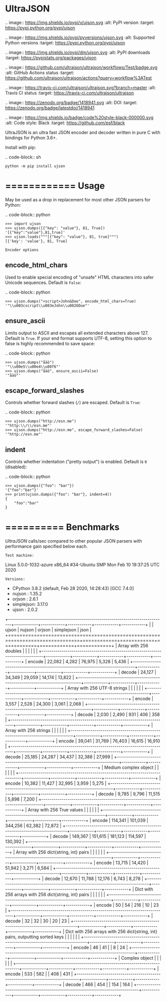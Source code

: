UltraJSON
=========

.. image:: https://img.shields.io/pypi/v/ujson.svg
    :alt: PyPI version
    :target: https://pypi.python.org/pypi/ujson

.. image:: https://img.shields.io/pypi/pyversions/ujson.svg
    :alt: Supported Python versions
    :target: https://pypi.python.org/pypi/ujson

.. image:: https://img.shields.io/pypi/dm/ujson.svg
    :alt: PyPI downloads
    :target: https://pypistats.org/packages/ujson

.. image:: https://github.com/ultrajson/ultrajson/workflows/Test/badge.svg
    :alt: GitHub Actions status
    :target: https://github.com/ultrajson/ultrajson/actions?query=workflow%3ATest

.. image:: https://travis-ci.com/ultrajson/ultrajson.svg?branch=master
    :alt: Travis CI status
    :target: https://travis-ci.com/ultrajson/ultrajson

.. image:: https://zenodo.org/badge/1418941.svg
   :alt: DOI
   :target: https://zenodo.org/badge/latestdoi/1418941

.. image:: https://img.shields.io/badge/code%20style-black-000000.svg
    :alt: Code style: Black
    :target: https://github.com/psf/black

UltraJSON is an ultra fast JSON encoder and decoder written in pure C with bindings for
Python 3.6+.

Install with pip:

.. code-block:: sh

    python -m pip install ujson

============
Usage
============
May be used as a drop in replacement for most other JSON parsers for Python:

.. code-block:: python

    >>> import ujson
    >>> ujson.dumps([{"key": "value"}, 81, True])
    '[{"key":"value"},81,true]'
    >>> ujson.loads("""[{"key": "value"}, 81, true]""")
    [{'key': 'value'}, 81, True]

~~~~~~~~~~~~~~~
Encoder options
~~~~~~~~~~~~~~~
encode_html_chars
-----------------
Used to enable special encoding of "unsafe" HTML characters into safer Unicode sequences. Default is ``False``:

.. code-block:: python

    >>> ujson.dumps("<script>John&Doe", encode_html_chars=True)
    '"\\u003cscript\\u003eJohn\\u0026Doe"'

ensure_ascii
-------------
Limits output to ASCII and escapes all extended characters above 127. Default is ``True``. If your end format supports UTF-8, setting this option to false is highly recommended to save space:

.. code-block:: python

    >>> ujson.dumps("åäö")
    '"\\u00e5\\u00e4\\u00f6"'
    >>> ujson.dumps("åäö", ensure_ascii=False)
    '"åäö"'

escape_forward_slashes
----------------------
Controls whether forward slashes (``/``) are escaped. Default is ``True``:

.. code-block:: python

    >>> ujson.dumps("http://esn.me")
    '"http:\\/\\/esn.me"'
    >>> ujson.dumps("http://esn.me", escape_forward_slashes=False)
    '"http://esn.me"'

indent
------
Controls whether indentation ("pretty output") is enabled. Default is ``0`` (disabled):

.. code-block:: python

    >>> ujson.dumps({"foo": "bar"})
    '{"foo":"bar"}'
    >>> print(ujson.dumps({"foo": "bar"}, indent=4))
    {
        "foo":"bar"
    }

==========
Benchmarks
==========
*UltraJSON* calls/sec compared to other popular JSON parsers with performance gain specified below each.

~~~~~~~~~~~~~
Test machine:
~~~~~~~~~~~~~

Linux 5.0.0-1032-azure x86_64 #34-Ubuntu SMP Mon Feb 10 19:37:25 UTC 2020

~~~~~~~~~
Versions:
~~~~~~~~~

- CPython 3.8.2 (default, Feb 28 2020, 14:28:43) [GCC 7.4.0]
- nujson    : 1.35.2
- orjson    : 2.6.1
- simplejson: 3.17.0
- ujson     : 2.0.2

+-------------------------------------------------------------------------------+------------+------------+------------+------------+------------+
|                                                                               | ujson      | nujson     | orjson     | simplejson | json       |
+===============================================================================+============+============+============+============+============+
| Array with 256 doubles                                                        |            |            |            |            |            |
+-------------------------------------------------------------------------------+------------+------------+------------+------------+------------+
| encode                                                                        |     22,082 |      4,282 |     76,975 |      5,328 |      5,436 |
+-------------------------------------------------------------------------------+------------+------------+------------+------------+------------+
| decode                                                                        |     24,127 |     34,349 |     29,059 |     14,174 |     13,822 |
+-------------------------------------------------------------------------------+------------+------------+------------+------------+------------+
| Array with 256 UTF-8 strings                                                  |            |            |            |            |            |
+-------------------------------------------------------------------------------+------------+------------+------------+------------+------------+
| encode                                                                        |      3,557 |      2,528 |     24,300 |      3,061 |      2,068 |
+-------------------------------------------------------------------------------+------------+------------+------------+------------+------------+
| decode                                                                        |      2,030 |      2,490 |        931 |        406 |        358 |
+-------------------------------------------------------------------------------+------------+------------+------------+------------+------------+
| Array with 256 strings                                                        |            |            |            |            |            |
+-------------------------------------------------------------------------------+------------+------------+------------+------------+------------+
| encode                                                                        |     39,041 |     31,769 |     76,403 |     16,615 |     16,910 |
+-------------------------------------------------------------------------------+------------+------------+------------+------------+------------+
| decode                                                                        |     25,185 |     24,287 |     34,437 |     32,388 |     27,999 |
+-------------------------------------------------------------------------------+------------+------------+------------+------------+------------+
| Medium complex object                                                         |            |            |            |            |            |
+-------------------------------------------------------------------------------+------------+------------+------------+------------+------------+
| encode                                                                        |     10,382 |     11,427 |     32,995 |      3,959 |      5,275 |
+-------------------------------------------------------------------------------+------------+------------+------------+------------+------------+
| decode                                                                        |      9,785 |      9,796 |     11,515 |      5,898 |      7,200 |
+-------------------------------------------------------------------------------+------------+------------+------------+------------+------------+
| Array with 256 True values                                                    |            |            |            |            |            |
+-------------------------------------------------------------------------------+------------+------------+------------+------------+------------+
| encode                                                                        |    114,341 |    101,039 |    344,256 |     62,382 |     72,872 |
+-------------------------------------------------------------------------------+------------+------------+------------+------------+------------+
| decode                                                                        |    149,367 |    151,615 |    181,123 |    114,597 |    130,392 |
+-------------------------------------------------------------------------------+------------+------------+------------+------------+------------+
| Array with 256 dict{string, int} pairs                                        |            |            |            |            |            |
+-------------------------------------------------------------------------------+------------+------------+------------+------------+------------+
| encode                                                                        |     13,715 |     14,420 |     51,942 |      3,271 |      6,584 |
+-------------------------------------------------------------------------------+------------+------------+------------+------------+------------+
| decode                                                                        |     12,670 |     11,788 |     12,176 |      6,743 |      8,278 |
+-------------------------------------------------------------------------------+------------+------------+------------+------------+------------+
| Dict with 256 arrays with 256 dict{string, int} pairs                         |            |            |            |            |            |
+-------------------------------------------------------------------------------+------------+------------+------------+------------+------------+
| encode                                                                        |         50 |         54 |        216 |         10 |         23 |
+-------------------------------------------------------------------------------+------------+------------+------------+------------+------------+
| decode                                                                        |         32 |         32 |         30 |         20 |         23 |
+-------------------------------------------------------------------------------+------------+------------+------------+------------+------------+
| Dict with 256 arrays with 256 dict{string, int} pairs, outputting sorted keys |            |            |            |            |            |
+-------------------------------------------------------------------------------+------------+------------+------------+------------+------------+
| encode                                                                        |         46 |         41 |            |          8 |         24 |
+-------------------------------------------------------------------------------+------------+------------+------------+------------+------------+
| Complex object                                                                |            |            |            |            |            |
+-------------------------------------------------------------------------------+------------+------------+------------+------------+------------+
| encode                                                                        |        533 |        582 |            |        408 |        431 |
+-------------------------------------------------------------------------------+------------+------------+------------+------------+------------+
| decode                                                                        |        466 |        454 |            |        154 |        164 |
+-------------------------------------------------------------------------------+------------+------------+------------+------------+------------+

